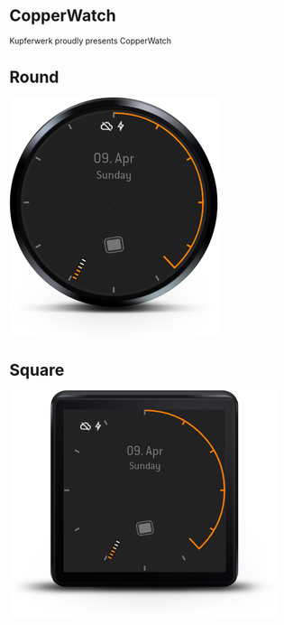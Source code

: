 # CopperWatch

Kupferwerk proudly presents CopperWatch

# Round
![](https://github.com/kupferwerk/CopperWatch/blob/master/wear/src/main/res/drawable/round_copper.png)

# Square
![](https://github.com/kupferwerk/CopperWatch/blob/master/wear/src/main/res/drawable/square_copper.png)
